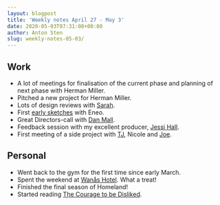 ```yaml
---
layout: blogpost
title: 'Weekly notes April 27 - May 3'
date: 2020-05-03T07:31:08+00:00
author: Anton Sten
slug: weekly-notes-05-03/
---
```


## Work

- A lot of meetings for finalisation of the current phase and planning of next phase with Herman Miller.
- Pitched a new project for Herman Miller.
- Lots of design reviews with [Sarah](https://www.sarahazpeitia.com).
- First [early sketches](/wireframes) with Eneo.
- Great Directors-call with [Dan Mall](http://danmall.me).
- Feedback session with my excellent producer, [Jessi Hall](https://twitter.com/jessiofhall).
- First meeting of a side project with [TJ](https://twitter.com/tpitre), Nicole and [Joe](https://twitter.com/JoeRinaldi).


## Personal

- Went back to the gym for the first time since early March.
- Spent the weekend at [Wanås Hotel](http://www.wanasrh.se/home/). What a treat!
- Finished the final season of Homeland!
- Started reading [The Courage to be Disliked](https://www.amazon.com/Courage-Be-Disliked-Phenomenon-Happiness/dp/1501197274).
